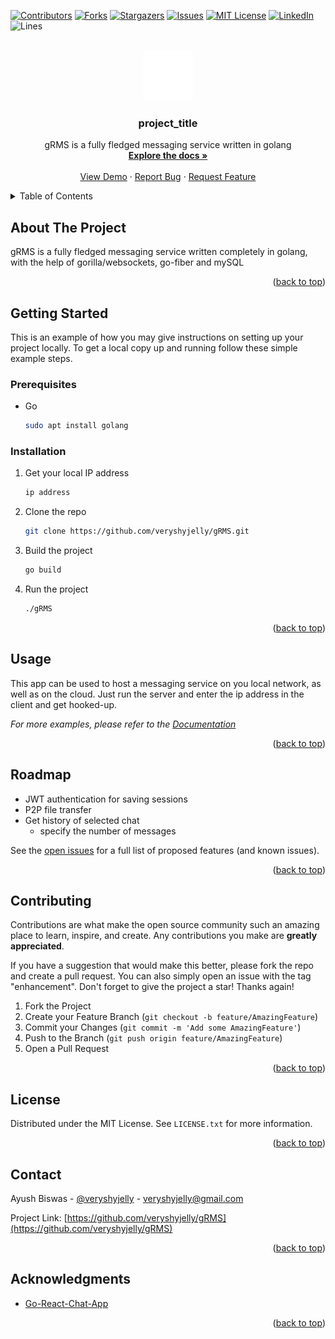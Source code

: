 


[![Contributors][contributors-shield]][contributors-url]
[![Forks][forks-shield]][forks-url]
[![Stargazers][stars-shield]][stars-url]
[![Issues][issues-shield]][issues-url]
[![MIT License][license-shield]][license-url]
[![LinkedIn][linkedin-shield]][linkedin-url]
![Lines][num-lines]

[num-lines]: https://img.shields.io/tokei/lines/github/veryshyjelly/gRMS



<!-- PROJECT LOGO -->
<br />
<div align="center">
  <a href="https://github.com/veryshyjelly/gRMS">
    <img src="./logo.svg" alt="Logo" width="80" height="80">
  </a>

<h3 align="center">project_title</h3>

  <p align="center">
    gRMS is a fully fledged messaging service written in golang
    <br />
    <a href="https://github.com/veryshyjelly/gRMS"><strong>Explore the docs »</strong></a>
    <br />
    <br />
    <a href="https://github.com/veryshyjelly/gRMS">View Demo</a>
    ·
    <a href="https://github.com/veryshyjelly/gRMS/issues">Report Bug</a>
    ·
    <a href="https://github.com/veryshyjelly/gRMS/issues">Request Feature</a>
  </p>
</div>



<!-- TABLE OF CONTENTS -->
<details>
  <summary>Table of Contents</summary>
  <ol>
    <li>
      <a href="#about-the-project">About The Project</a>
    </li>
    <li>
      <a href="#getting-started">Getting Started</a>
      <ul>
        <li><a href="#prerequisites">Prerequisites</a></li>
        <li><a href="#installation">Installation</a></li>
      </ul>
    </li>
    <li><a href="#usage">Usage</a></li>
    <li><a href="#roadmap">Roadmap</a></li>
    <li><a href="#contributing">Contributing</a></li>
    <li><a href="#license">License</a></li>
    <li><a href="#contact">Contact</a></li>
    <li><a href="#acknowledgments">Acknowledgments</a></li>
  </ol>
</details>



<!-- ABOUT THE PROJECT -->
## About The Project

gRMS is a fully fledged messaging service written completely in golang, with the help of gorilla/websockets, go-fiber and mySQL

<p align="right">(<a href="#readme-top">back to top</a>)</p>



<!-- GETTING STARTED -->
## Getting Started

This is an example of how you may give instructions on setting up your project locally.
To get a local copy up and running follow these simple example steps.

### Prerequisites

* Go
  ```sh
  sudo apt install golang
  ```

### Installation

1. Get your local IP address
    ```sh
    ip address
     ```
2. Clone the repo
   ```sh
   git clone https://github.com/veryshyjelly/gRMS.git
   ```
3. Build the project
   ```sh
   go build
   ```
4. Run the project
    ```sh
    ./gRMS
    ```

<p align="right">(<a href="#readme-top">back to top</a>)</p>



<!-- USAGE EXAMPLES -->
## Usage

This app can be used to host a messaging service on you local network, as well as on the cloud.
Just run the server and enter the ip address in the client and get hooked-up.

_For more examples, please refer to the [Documentation](https://example.com)_

<p align="right">(<a href="#readme-top">back to top</a>)</p>



<!-- ROADMAP -->
## Roadmap

- JWT authentication for saving sessions
- P2P file transfer
- Get history of selected chat
    - specify the number of messages

See the [open issues](https://github.com/veryshyjelly/gRMS/issues) for a full list of proposed features (and known issues).

<p align="right">(<a href="#readme-top">back to top</a>)</p>



<!-- CONTRIBUTING -->
## Contributing

Contributions are what make the open source community such an amazing place to learn, inspire, and create. Any contributions you make are **greatly appreciated**.

If you have a suggestion that would make this better, please fork the repo and create a pull request. You can also simply open an issue with the tag "enhancement".
Don't forget to give the project a star! Thanks again!

1. Fork the Project
2. Create your Feature Branch (`git checkout -b feature/AmazingFeature`)
3. Commit your Changes (`git commit -m 'Add some AmazingFeature'`)
4. Push to the Branch (`git push origin feature/AmazingFeature`)
5. Open a Pull Request

<p align="right">(<a href="#readme-top">back to top</a>)</p>



<!-- LICENSE -->
## License

Distributed under the MIT License. See `LICENSE.txt` for more information.

<p align="right">(<a href="#readme-top">back to top</a>)</p>



<!-- CONTACT -->
## Contact

Ayush Biswas - [@veryshyjelly](https://twitter.com/veryshyjelly) - veryshyjelly@gmail.com

Project Link: [https://github.com/veryshyjelly/gRMS](https://github.com/veryshyjelly/gRMS)

<p align="right">(<a href="#readme-top">back to top</a>)</p>



<!-- ACKNOWLEDGMENTS -->
## Acknowledgments

* [Go-React-Chat-App](https://github.com/AkhilSharma90/GO-React-Fullstack-Chat)

<p align="right">(<a href="#readme-top">back to top</a>)</p>



<!-- MARKDOWN LINKS & IMAGES -->
<!-- https://www.markdownguide.org/basic-syntax/#reference-style-links -->
[contributors-shield]: https://img.shields.io/github/contributors/veryshyjelly/gRMS.svg?style=for-the-badge
[contributors-url]: https://github.com/veryshyjelly/gRMS/graphs/contributors
[forks-shield]: https://img.shields.io/github/forks/veryshyjelly/gRMS.svg?style=for-the-badge
[forks-url]: https://github.com/veryshyjelly/gRMS/network/members
[stars-shield]: https://img.shields.io/github/stars/veryshyjelly/gRMS.svg?style=for-the-badge
[stars-url]: https://github.com/veryshyjelly/gRMS/stargazers
[issues-shield]: https://img.shields.io/github/issues/veryshyjelly/gRMS.svg?style=for-the-badge
[issues-url]: https://github.com/veryshyjelly/gRMS/issues
[license-shield]: https://img.shields.io/github/license/veryshyjelly/gRMS.svg?style=for-the-badge
[license-url]: https://github.com/veryshyjelly/gRMS/blob/master/LICENSE.txt
[linkedin-shield]: https://img.shields.io/badge/-LinkedIn-black.svg?style=for-the-badge&logo=linkedin&colorB=555
[linkedin-url]: https://linkedin.com/in/veryshyjelly
[product-screenshot]: images/screenshot.png
[Go]: https://img.shields.io/badge/Golang-878787?style=for-the-badge&logo=go&logoColor=white
[Go-link]: https://golang.google.cn/
[Go-fiber]: https://img.shields.io/badge/%F0%9F%92%A1%20Go-Fiber-00ACD7.svg?style=flat-square
[Fiber-url]: https://github.com/gofiber/fiber


